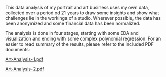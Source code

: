 This data analysis of my portrait and art business uses my own data,
collected over a period od 21 years to draw some insights and show what challenges lie in the workings of a studio.
Wherever possible, the data has been anonymized and some financial data has been normalized.

The analysis is done in four stages, starting with some EDA and visualization and ending with some complex polynomial regression.
For an easier to read summary of the results,
please refer to the included PDF documents:

[Art-Analysis-1.pdf](Art-Analysis-1.pdf)

[Art-Analysis-2.pdf](Art-Analysis-2.pdf)
